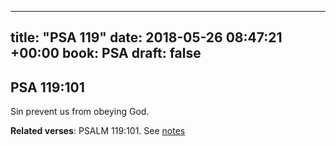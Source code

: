 
---
title: "PSA 119"
date: 2018-05-26 08:47:21 +00:00
book: PSA
draft: false
---

## PSA 119:101

Sin prevent us from obeying God.

**Related verses**: PSALM 119:101. See [notes](https://my.bible.com/notes/2908065662973501970)

